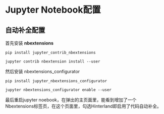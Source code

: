 # Jupyter Notebook配置

## 自动补全配置

首先安装 **nbextensions**
```
pip install jupyter_contrib_nbextensions
```
```
jupyter contrib nbextension install --user
```

然后安装 nbextensions_configurator
```
pip install jupyter_nbextensions_configurator
```
```
jupyter nbextensions_configurator enable --user
```

最后重启jupyter noebook，在弹出的主页面里，能看到增加了一个Nbextensions标签页，在这个页面里，勾选Hinterland即启用了代码自动补全。 
